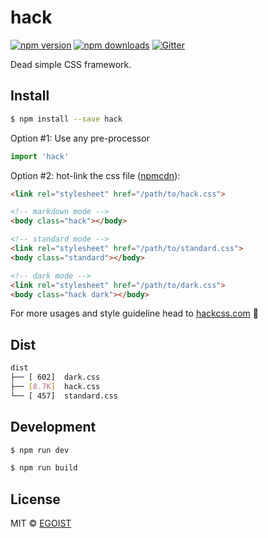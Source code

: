 # hack

[![npm version](https://img.shields.io/npm/v/hack.svg?style=flat-square)](https://npmjs.com/package/hack) [![npm downloads](https://img.shields.io/npm/dm/hack.svg?style=flat-square)](https://npmjs.com/package/hack) [![Gitter](https://img.shields.io/gitter/room/egoist/hack.svg?style=flat-square)](https://gitter.im/egoist/hack)

Dead simple CSS framework. 

## Install

```bash
$ npm install --save hack
```

Option #1: Use any pre-processor

```js
import 'hack'
```

Option #2: hot-link the css file ([npmcdn](http://npmcdn.com/hack)):

```html
<link rel="stylesheet" href="/path/to/hack.css">

<!-- markdown mode -->
<body class="hack"></body>

<!-- standard mode -->
<link rel="stylesheet" href="/path/to/standard.css">
<body class="standard"></body>

<!-- dark mode -->
<link rel="stylesheet" href="/path/to/dark.css">
<body class="hack dark"></body>
```

For more usages and style guideline head to [hackcss.com](http://hackcss.com/) 🎉

## Dist

```bash
dist
├── [ 602]  dark.css
├── [8.7K]  hack.css
└── [ 457]  standard.css
```

## Development

```bash
$ npm run dev

$ npm run build
```

## License

MIT &copy; [EGOIST](https://github.com/egoist)
